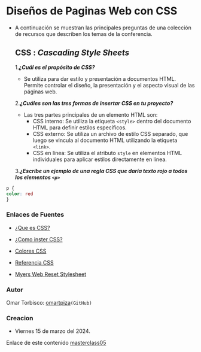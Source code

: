 # Diseños de Paginas Web con CSS
- A continuación se muestran las principales preguntas de una colección de recursos que describen los temas de la conferencia.

  ## CSS : *Cascading Style Sheets*
  
   1.***¿Cuál es el propósito de CSS?***
    - Se utiliza para dar estilo y presentación a documentos HTML. Permite controlar el diseño, la presentación y el aspecto visual de las páginas web.
    
   2.***¿Cuáles son las tres formas de insertar CSS en tu proyecto?***
    - Las tres partes principales de un elemento HTML son:
      - CSS interno: Se utiliza la etiqueta `<style>` dentro del documento HTML para definir estilos específicos.
      - CSS externo: Se utiliza un archivo de estilo CSS separado, que luego se vincula al documento HTML utilizando la etiqueta `<link>`.
      - CSS en línea: Se utiliza el atributo `style` en elementos HTML individuales para aplicar estilos directamente en línea.
  
   3.***¿Escribe un ejemplo de una regla CSS que daría texto rojo a todos los elementos `<p>`***

```css
p {
color: red
}
```

### Enlaces de Fuentes

- [¿Que es CSS?](https://developer.mozilla.org/es/docs/Learn/CSS/First_steps/What_is_CSS)

- [¿Como inster CSS?](https://developer.mozilla.org/es/docs/Learn/Getting_started_with_the_web/CSS_basics)

- [Colores CSS](https://developer.mozilla.org/es/docs/Web/CSS/color)

- [Referencia CSS](https://developer.mozilla.org/es/docs/Web/CSS/Reference)

- [Myers Web Reset Stylesheet](https://meyerweb.com/eric/tools/css/reset/)



### Autor
Omar Torbisco: [omartpiza](https://github.com/omartpiza)`(GitHub)`

### Creacion
- Viernes 15 de marzo del 2024.

Enlace de este contenido [masterclass05](https://omartpiza.github.io/reading-notes/102/masterclass05)